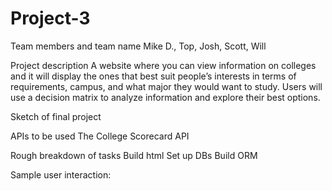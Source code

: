 # Project-3

Team members and team name
Mike D., Top, Josh, Scott, Will

Project description
A website where you can view information on colleges and it will display the ones that best suit people’s interests in terms of requirements, campus, and what major they would want to study. Users will use a decision matrix to analyze information and explore their best options.

Sketch of final project

APIs to be used
The College Scorecard API

Rough breakdown of tasks
Build html
Set up DBs
Build ORM






Sample user interaction:
